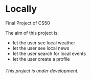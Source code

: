 # Locally
Final Project of CS50

The aim of this project is:
* let the user see local weather
* let the user see local news
* let the user search for local events
* let the user create a profile

###### This project is under development.
